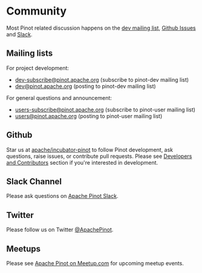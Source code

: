 # Community

Most Pinot related discussion happens on the [dev mailing list](https://lists.apache.org/list.html?dev@pinot.apache.org), [Github Issues](https://github.com/apache/incubator-pinot/issues) and  [Slack](https://communityinviter.com/apps/apache-pinot/apache-pinot).

## Mailing lists

For project development:

* [dev-subscribe@pinot.apache.org](mailto:dev-subscribe@pinot.apache.org) \(subscribe to pinot-dev mailing list\)
* [dev@pinot.apache.org](mailto:dev@pinot.apache.org) \(posting to pinot-dev mailing list\)

For general questions and announcement:

* [users-subscribe@pinot.apache.org](mailto:users-subscribe@pinot.apache.org) \(subscribe to pinot-user mailing list\)
* [users@pinot.apache.org](mailto:users@pinot.apache.org) \(posting to pinot-user mailing list\)

## Github

Star us at [apache/incubator-pinot](https://github.com/apache/incubator-pinot) to follow Pinot development, ask questions, raise issues, or contribute pull requests. Please see [Developers and Contributors](../developers/developers-and-contributors/) section if you're interested in development.

## Slack Channel

Please ask questions on [Apache Pinot Slack](https://communityinviter.com/apps/apache-pinot/apache-pinot).

## Twitter

Please follow us on Twitter [@ApachePinot](https://twitter.com/ApachePinot).

## Meetups

Please see [Apache Pinot on Meetup.com](https://www.meetup.com/apache-pinot/) for upcoming meetup events.



